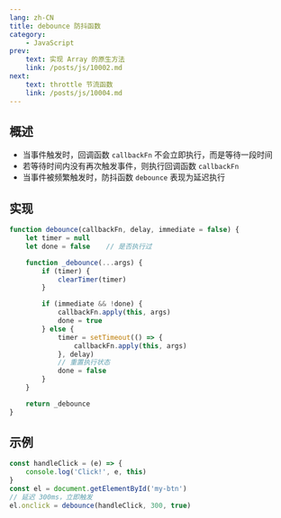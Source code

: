 ```yaml
---
lang: zh-CN
title: debounce 防抖函数
category:
    - JavaScript
prev:
    text: 实现 Array 的原生方法
    link: /posts/js/10002.md
next:
    text: throttle 节流函数
    link: /posts/js/10004.md
---
```


## 概述
- 当事件触发时，回调函数 `callbackFn` 不会立即执行，而是等待一段时间
- 若等待时间内没有再次触发事件，则执行回调函数 `callbackFn`
- 当事件被频繁触发时，防抖函数 `debounce` 表现为延迟执行

## 实现
```js
function debounce(callbackFn, delay, immediate = false) {
    let timer = null
    let done = false    // 是否执行过

    function _debounce(...args) {
        if (timer) {
            clearTimer(timer)
        }

        if (immediate && !done) {
            callbackFn.apply(this, args)
            done = true
        } else {
            timer = setTimeout(() => {
                callbackFn.apply(this, args)
            }, delay)
            // 重置执行状态
            done = false
        }
    }

    return _debounce
}
```

## 示例
```js
const handleClick = (e) => {
    console.log('Click!', e, this)
}
const el = document.getElementById('my-btn')
// 延迟 300ms，立即触发
el.onclick = debounce(handleClick, 300, true)
```
